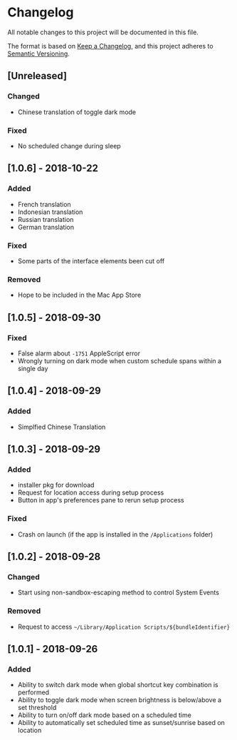 # Changelog
All notable changes to this project will be documented in this file.

The format is based on [Keep a Changelog](https://keepachangelog.com/en/1.0.0/),
and this project adheres to [Semantic Versioning](https://semver.org/spec/v2.0.0.html).

## [Unreleased]
### Changed
- Chinese translation of toggle dark mode

### Fixed
- No scheduled change during sleep

## [1.0.6] - 2018-10-22
### Added
- French translation
- Indonesian translation
- Russian translation
- German translation

### Fixed
- Some parts of the interface elements been cut off

### Removed
- Hope to be included in the Mac App Store

## [1.0.5] - 2018-09-30
### Fixed
- False alarm about `-1751` AppleScript error
- Wrongly turning on dark mode when custom schedule spans within a single day

## [1.0.4] - 2018-09-29
### Added
- Simplfied Chinese Translation

## [1.0.3] - 2018-09-29
### Added
- installer pkg for download
- Request for location access during setup process
- Button in app's preferences pane to rerun setup process

### Fixed
- Crash on launch (if the app is installed in the `/Applications` folder)

## [1.0.2] - 2018-09-28
### Changed
- Start using non-sandbox-escaping method to control System Events

### Removed
- Request to access `~/Library/Application Scripts/${bundleIdentifier}`

## [1.0.1] - 2018-09-26
### Added
- Ability to switch dark mode when global shortcut key combination is performed
- Ability to toggle dark mode when screen brightness is below/above a set threshold
- Ability to turn on/off dark mode based on a scheduled time
- Ability to automatically set scheduled time as sunset/sunrise based on location
